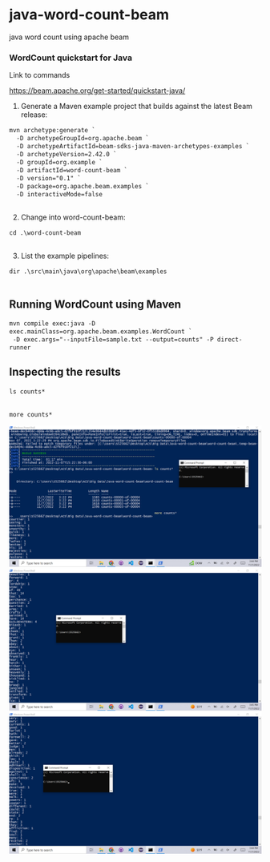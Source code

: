 # java-word-count-beam
java word count using apache beam

### WordCount quickstart for Java

Link to commands

https://beam.apache.org/get-started/quickstart-java/

1. Generate a Maven example project that builds against the latest Beam release:

```
mvn archetype:generate `
  -D archetypeGroupId=org.apache.beam `
  -D archetypeArtifactId=beam-sdks-java-maven-archetypes-examples `
  -D archetypeVersion=2.42.0 `
  -D groupId=org.example `
  -D artifactId=word-count-beam `
  -D version="0.1" `
  -D package=org.apache.beam.examples `
  -D interactiveMode=false
   
```

2. Change into word-count-beam:

```
cd .\word-count-beam
   
```

3. List the example pipelines:
```
dir .\src\main\java\org\apache\beam\examples
   
```

## Running WordCount using Maven

```
mvn compile exec:java -D exec.mainClass=org.apache.beam.examples.WordCount `
 -D exec.args="--inputFile=sample.txt --output=counts" -P direct-runner
```

## Inspecting the results

```
ls counts*
   
```
```
more counts*
```

![Word Count Running](beamrunning.png) 
![First Name](firstname.png) 
![Last_Name](lastname.png) 
